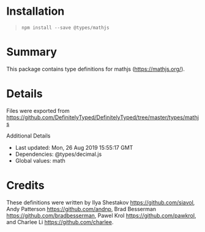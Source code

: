 # Installation
> `npm install --save @types/mathjs`

# Summary
This package contains type definitions for mathjs (https://mathjs.org/).

# Details
Files were exported from https://github.com/DefinitelyTyped/DefinitelyTyped/tree/master/types/mathjs

Additional Details
 * Last updated: Mon, 26 Aug 2019 15:55:17 GMT
 * Dependencies: @types/decimal.js
 * Global values: math

# Credits
These definitions were written by Ilya Shestakov <https://github.com/siavol>, Andy Patterson <https://github.com/andnp>, Brad Besserman <https://github.com/bradbesserman>, Pawel Krol <https://github.com/pawkrol>, and Charlee Li <https://github.com/charlee>.
